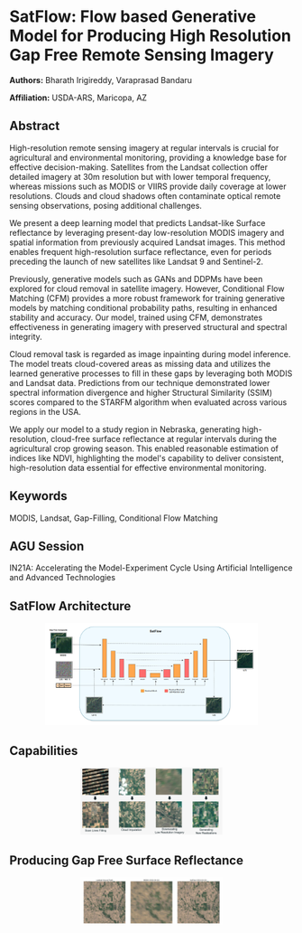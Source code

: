 # SatFlow: Flow based Generative Model for Producing High Resolution Gap Free Remote Sensing Imagery
**Authors:** Bharath Irigireddy, Varaprasad Bandaru

**Affiliation:** USDA-ARS, Maricopa, AZ

## Abstract

High-resolution remote sensing imagery at regular intervals is crucial for agricultural and environmental monitoring, providing a knowledge base for effective decision-making. Satellites from the Landsat collection offer detailed imagery at 30m resolution but with lower temporal frequency, whereas missions such as MODIS or VIIRS provide daily coverage at lower resolutions. Clouds and cloud shadows often contaminate optical remote sensing observations, posing additional challenges.

We present a deep learning model that predicts Landsat-like Surface reflectance by leveraging present-day low-resolution MODIS imagery and spatial information from previously acquired Landsat images. This method enables frequent high-resolution surface reflectance, even for periods preceding the launch of new satellites like Landsat 9 and Sentinel-2.

Previously, generative models such as GANs and DDPMs have been explored for cloud removal in satellite imagery. However, Conditional Flow Matching (CFM) provides a more robust framework for training generative models by matching conditional probability paths, resulting in enhanced stability and accuracy. Our model, trained using CFM, demonstrates effectiveness in generating imagery with preserved structural and spectral integrity.

Cloud removal task is regarded as image inpainting during model inference. The model treats cloud-covered areas as missing data and utilizes the learned generative processes to fill in these gaps by leveraging both MODIS and Landsat data. Predictions from our technique demonstrated lower spectral information divergence and higher Structural Similarity (SSIM) scores compared to the STARFM algorithm when evaluated across various regions in the USA.

We apply our model to a study region in Nebraska, generating high-resolution, cloud-free surface reflectance at regular intervals during the agricultural crop growing season. This enabled reasonable estimation of indices like NDVI, highlighting the model's capability to deliver consistent, high-resolution data essential for effective environmental monitoring.

## Keywords
MODIS, Landsat, Gap-Filling, Conditional Flow Matching

## AGU Session
IN21A: Accelerating the Model-Experiment Cycle Using Artificial Intelligence and Advanced Technologies

## SatFlow Architecture
<div style="text-align: center;">
    <img src="./assets/archi.png" alt="Description" width="75%" height="auto">
</div>

## Capabilities
<div style="text-align: center;">
    <img src="./assets/cap.png" alt="Description" width="50%" height="auto">
</div>


## Producing Gap Free Surface Reflectance
<div style="text-align: center;">
    <img src="./assets/temp.gif" alt="Description" width="50%" height="auto">
</div>
